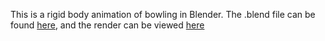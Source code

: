 This is a rigid body animation of bowling in Blender. The .blend file can be found [here](https://github.com/M0HID/bowling-animation/blob/main/bowling.blend), and the render can be viewed [here](https://github.com/M0HID/bowling-animation/blob/main/output.mp4)
